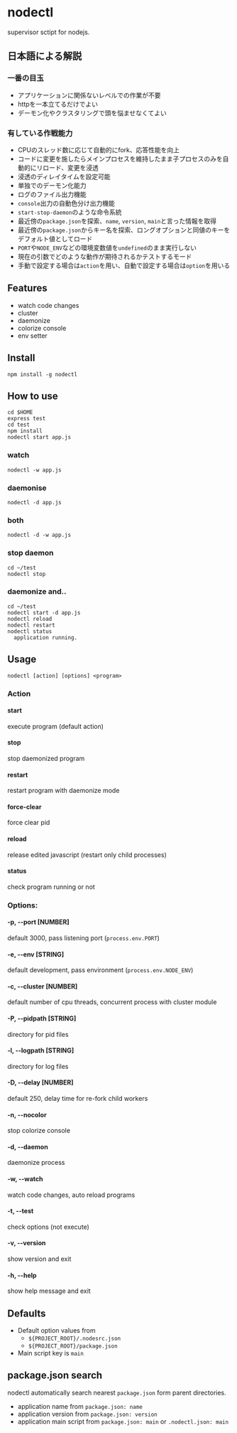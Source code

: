 # nodectl

supervisor sctipt for nodejs.

## 日本語による解説

### 一番の目玉
* アプリケーションに関係ないレベルでの作業が不要
* httpを一本立てるだけでよい
* デーモン化やクラスタリングで頭を悩ませなくてよい

### 有している作戦能力
* CPUのスレッド数に応じて自動的にfork、応答性能を向上
* コードに変更を施したらメインプロセスを維持したまま子プロセスのみを自動的にリロード、変更を浸透
* 浸透のディレイタイムを設定可能
* 単独でのデーモン化能力
* ログのファイル出力機能
* `console`出力の自動色分け出力機能
* `start-stop-daemon`のような命令系統
* 最近傍の`package.json`を探索、`name`, `version`, `main`と言った情報を取得
* 最近傍の`package.json`からキー名を探索、ロングオプションと同値のキーをデフォルト値としてロード
* `PORT`や`NODE_ENV`などの環境変数値を`undefined`のまま実行しない
* 現在の引数でどのような動作が期待されるかテストするモード
* 手動で設定する場合は`action`を用い、自動で設定する場合は`option`を用いる

## Features

* watch code changes
* cluster
* daemonize
* colorize console
* env setter

## Install

`npm install -g nodectl`

## How to use

```
cd $HOME
express test
cd test
npm install
nodectl start app.js
```

### watch
```
nodectl -w app.js
```
### daemonise
```
nodectl -d app.js
```
### both
```
nodectl -d -w app.js
```
### stop daemon
```
cd ~/test
nodectl stop
```
### daemonize and..
```
cd ~/test
nodectl start -d app.js
nodectl reload
nodectl restart
nodectl status
  application running.
```

## Usage

`nodectl [action] [options] <program>`

### Action

#### start
execute program (default action)
#### stop
stop daemonized program
#### restart
restart program with daemonize mode
#### force-clear
force clear pid
#### reload
release edited javascript (restart only child processes)
#### status
check program running or not

### Options:
#### -p, --port [NUMBER]
default 3000, pass listening port (`process.env.PORT`)
#### -e, --env [STRING]
default development, pass environment (`process.env.NODE_ENV`)
#### -c, --cluster [NUMBER]
default number of cpu threads, concurrent process with cluster module
#### -P, --pidpath [STRING]
directory for pid files
#### -l, --logpath [STRING]
directory for log files
#### -D, --delay [NUMBER]
default 250, delay time for re-fork child workers
#### -n, --nocolor
stop colorize console
#### -d, --daemon
daemonize process
#### -w, --watch
watch code changes, auto reload programs
#### -t, --test
check options (not execute)
#### -v, --version
show version and exit
#### -h, --help
show help message and exit

## Defaults
  * Default option values from
    * `${PROJECT_ROOT}/.nodesrc.json`
    * `${PROJECT_ROOT}/package.json`
  * Main script key is `main`

## package.json search
  nodectl automatically search nearest `package.json` form parent directories.

  * application name from `package.json: name`
  * application version from `package.json: version`
  * application main script from `package.json: main` or `.nodectl.json: main`
